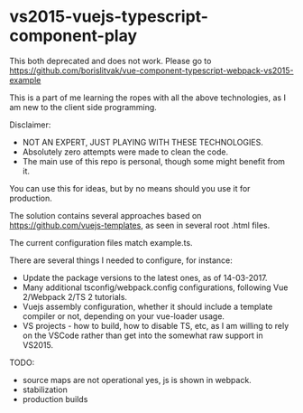 # vs2015-vuejs-typescript-component-play

This both deprecated and does not work. Please go to https://github.com/borislitvak/vue-component-typescript-webpack-vs2015-example
















This is a part of me learning the ropes with all the above technologies, as I am new to the client side programming.

Disclaimer:
- NOT AN EXPERT, JUST PLAYING WITH THESE TECHNOLOGIES.
- Absolutely zero attempts were made to clean the code. 
- The main use of this repo is personal, though some might benefit from it.

You can use this for ideas, but by no means should you use it for production.

The solution contains several approaches based on https://github.com/vuejs-templates, as seen in several root .html files.

The current configuration files match example.ts.

There are several things I needed to configure, for instance: 
- Update the package versions to the latest ones, as of 14-03-2017.
- Many additional tsconfig/webpack.config configurations, following Vue 2/Webpack 2/TS 2 tutorials.
- Vuejs assembly configuration, whether it should include a template compiler or not, depending on your vue-loader usage. 
- VS projects - how to build, how to disable TS, etc, as I am willing to rely on the VSCode rather than get into the somewhat raw support in VS2015.

TODO: 
- source maps are not operational yes, js is shown in webpack.
- stabilization 
- production builds



